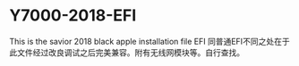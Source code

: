 # Y7000-2018-EFI
This is the savior 2018 black apple installation file EFI
同普通EFI不同之处在于此文件经过改良调试之后完美兼容。附有无线网模块等。自行查找。
